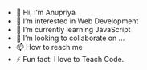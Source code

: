 - 👋 Hi, I’m Anupriya
- 👀 I’m interested in Web Development
- 🌱 I’m currently learning JavaScript
- 💞️ I’m looking to collaborate on ...
- 📫 How to reach me
- ⚡ Fun fact: I love to Teach Code.

<!---
riya-anu/riya-anu is a ✨ special ✨ repository because its `README.md` (this file) appears on your GitHub profile.
You can click the Preview link to take a look at your changes.
--->
